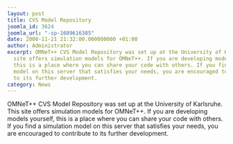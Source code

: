 ```yaml
---
layout: post
title: CVS Model Repository
joomla_id: 3624
joomla_url: "-sp-1609616385"
date: 2000-11-21 21:32:00.000000000 +01:00
author: Administrator
excerpt: OMNeT++ CVS Model Repository was set up at the University of Karlsruhe. This
  site offers simulation models for OMNeT++. If you are developing models yourself,
  this is a place where you can share your code with others. If you find a simulation
  model on this server that satisfies your needs, you are encouraged to contribute
  to its further development.
category: News
---
```

OMNeT++ CVS Model Repository was set up at the University of Karlsruhe. This site offers simulation models for OMNeT++. If you are developing models yourself, this is a place where you can share your code with others. If you find a simulation model on this server that satisfies your needs, you are encouraged to contribute to its further development.
